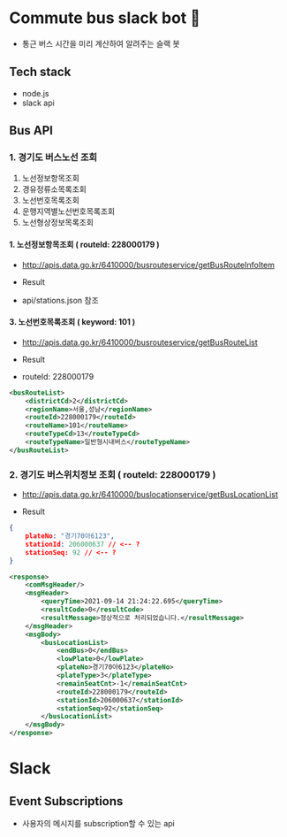 # Commute bus slack bot 🤖

- 통근 버스 시간을 미리 계산하여 알려주는 슬랙 봇

## Tech stack

- node.js
- slack api

## Bus API

### 1. 경기도 버스노선 조회

1. 노선정보항목조회
2. 경유정류소목록조회
3. 노선번호목록조회
4. 운행지역별노선번호목록조회
5. 노선형상정보목록조회

#### 1. 노선정보항목조회 ( routeId: 228000179 )

- http://apis.data.go.kr/6410000/busrouteservice/getBusRouteInfoItem

- Result
- api/stations.json 참조

#### 3. 노선번호목록조회 ( keyword: 101 )

- http://apis.data.go.kr/6410000/busrouteservice/getBusRouteList

- Result
- routeId: 228000179

```xml
<busRouteList>
	<districtCd>2</districtCd>
	<regionName>서울,성남</regionName>
	<routeId>228000179</routeId>
	<routeName>101</routeName>
	<routeTypeCd>13</routeTypeCd>
	<routeTypeName>일반형시내버스</routeTypeName>
</busRouteList>
```

### 2. 경기도 버스위치정보 조회 ( routeId: 228000179 )

- http://apis.data.go.kr/6410000/buslocationservice/getBusLocationList

- Result

```json
{
    plateNo: "경기70아6123",
    stationId: 206000637 // <-- ?
    stationSeq: 92 // <-- ?
}
```

```xml
<response>
    <comMsgHeader/>
    <msgHeader>
        <queryTime>2021-09-14 21:24:22.695</queryTime>
        <resultCode>0</resultCode>
        <resultMessage>정상적으로 처리되었습니다.</resultMessage>
    </msgHeader>
    <msgBody>
        <busLocationList>
            <endBus>0</endBus>
            <lowPlate>0</lowPlate>
            <plateNo>경기70아6123</plateNo>
            <plateType>3</plateType>
            <remainSeatCnt>-1</remainSeatCnt>
            <routeId>228000179</routeId>
            <stationId>206000637</stationId>
            <stationSeq>92</stationSeq>
        </busLocationList>
    </msgBody>
</response>
```

# Slack

## Event Subscriptions
- 사용자의 메시지를 subscription할 수 있는 api
